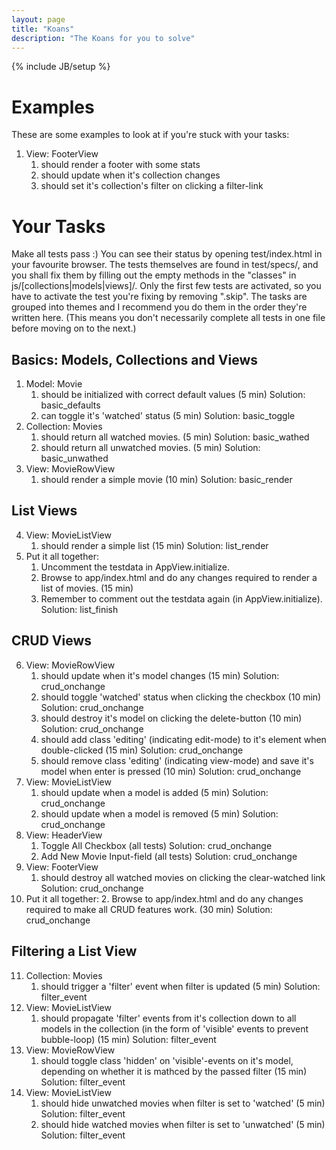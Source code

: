 ```yaml
---
layout: page
title: "Koans"
description: "The Koans for you to solve"
---
```

{% include JB/setup %}

Examples
========
These are some examples to look at if you're stuck with your tasks:

1. View: FooterView
   1. should render a footer with some stats
   2. should update when it's collection changes
   3. should set it's collection's filter on clicking a filter-link

Your Tasks
==========
Make all tests pass :)
You can see their status by opening test/index.html in your favourite browser.
The tests themselves are found in test/specs/,
and you shall fix them by filling out the empty methods in the "classes" in 
js/[collections|models|views]/.
Only the first few tests are activated,
so you have to activate the test you're fixing by removing ".skip".
The tasks are grouped into themes 
and I recommend you do them in the order they're written here.
(This means you don't necessarily complete all tests in one file 
before moving on to the next.)

Basics: Models, Collections and Views
-------------------------------------
1. Model: Movie
    1.  should be initialized with correct default values (5 min)
        Solution: basic_defaults
    2. can toggle it's 'watched' status (5 min)
        Solution: basic_toggle
2. Collection: Movies
    1. should return all watched movies. (5 min)
        Solution: basic_wathed
    2. should return all unwatched movies. (5 min)
        Solution: basic_unwathed
3. View: MovieRowView
    1. should render a simple movie (10 min)
        Solution: basic_render

List Views
----------
4. View: MovieListView
    1. should render a simple list (15 min)
        Solution: list_render
5. Put it all together:
    1. Uncomment the testdata in AppView.initialize.
    2. Browse to app/index.html and do any changes required to render a list of movies. (15 min)
    3. Remember to comment out the testdata again (in AppView.initialize).
        Solution: list_finish

CRUD Views
----------
6. View: MovieRowView
    1. should update when it's model changes (15 min)
        Solution: crud_onchange
    2. should toggle 'watched' status when clicking the checkbox (10 min)
        Solution: crud_onchange
    3. should destroy it's model on clicking the delete-button (10 min)
        Solution: crud_onchange
    4. should add class 'editing' (indicating edit-mode) to it's element when double-clicked (15 min)
        Solution: crud_onchange
    5. should remove class 'editing' (indicating view-mode) and save it's model when enter is pressed (10 min)
        Solution: crud_onchange
7. View: MovieListView
    1. should update when a model is added (5 min)
        Solution: crud_onchange
    2. should update when a model is removed (5 min)
        Solution: crud_onchange
8. View: HeaderView
    1. Toggle All Checkbox (all tests)
        Solution: crud_onchange
    2. Add New Movie Input-field (all tests)
        Solution: crud_onchange
9. View: FooterView
    1. should destroy all watched movies on clicking the clear-watched link
        Solution: crud_onchange
10. Put it all together:
    2. Browse to app/index.html and do any changes required to make all CRUD features work. (30 min)
        Solution: crud_onchange

Filtering a List View
---------------------
11. Collection: Movies
    1. should trigger a 'filter' event when filter is updated (5 min)
        Solution: filter_event
12. View: MovieListView
    1. should propagate 'filter' events from it's collection down to all models in the collection (in the form of 'visible' events to prevent bubble-loop) (15 min)
        Solution: filter_event
13. View: MovieRowView
    1. should toggle class 'hidden' on 'visible'-events on it's model, depending on whether it is mathced by the passed filter (15 min)
        Solution: filter_event
14. View: MovieListView
    1. should hide unwatched movies when filter is set to 'watched' (5 min)
        Solution: filter_event
    2. should hide watched movies when filter is set to 'unwatched' (5 min)
        Solution: filter_event

